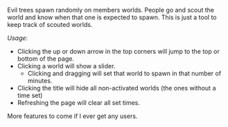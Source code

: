 Evil trees spawn randomly on members worlds.
People go and scout the world and know when that one is expected to spawn.
This is just a tool to keep track of scouted worlds.

*Usage*:
* Clicking the up or down arrow in the top corners will jump to the top or bottom of the page.
* Clicking a world will show a slider.
  - Clicking and dragging will set that world to spawn in that number of minutes.
* Clicking the title will hide all non-activated worlds (the ones without a time set)
* Refreshing the page will clear all set times.

More features to come if I ever get any users.
